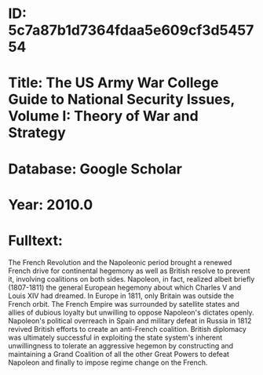 # ID: 5c7a87b1d7364fdaa5e609cf3d545754
# Title: The US Army War College Guide to National Security Issues, Volume I: Theory of War and Strategy
# Database: Google Scholar
# Year: 2010.0
# Fulltext:
The French Revolution and the Napoleonic period brought a renewed French drive for continental hegemony as well as British resolve to prevent it, involving coalitions on both sides.
Napoleon, in fact, realized albeit briefly (1807-1811) the general European hegemony about which Charles V and Louis XIV had dreamed.
In Europe in 1811, only Britain was outside the French orbit.
The French Empire was surrounded by satellite states and allies of dubious loyalty but unwilling to oppose Napoleon's dictates openly.
Napoleon's political overreach in Spain and military defeat in Russia in 1812 revived British efforts to create an anti-French coalition.
British diplomacy was ultimately successful in exploiting the state system's inherent unwillingness to tolerate an aggressive hegemon by constructing and maintaining a Grand Coalition of all the other Great Powers to defeat Napoleon and finally to impose regime change on the French.